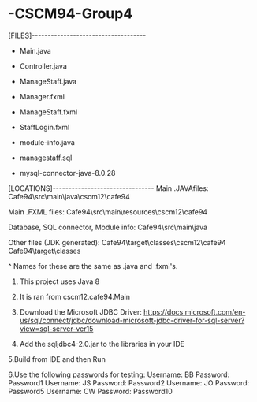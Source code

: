 # -CSCM94-Group4
[FILES]------------------------------------
- Main.java
- Controller.java
- ManageStaff.java

- Manager.fxml
- ManageStaff.fxml
- StaffLogin.fxml

- module-info.java
- managestaff.sql
- mysql-connector-java-8.0.28

[LOCATIONS]--------------------------------
Main .JAVAfiles:
Cafe94\src\main\java\cscm12\cafe94

Main .FXML files:
Cafe94\src\main\resources\cscm12\cafe94

Database, SQL connector, Module info:
Cafe94\src\main\java

Other files (JDK generated):
Cafe94\target\classes\cscm12\cafe94
Cafe94\target\classes

^ Names for these are the same as .java and .fxml's.

1. This project uses Java 8

2. It is ran from cscm12.cafe94.Main

3. Download the Microsoft JDBC Driver: 
https://docs.microsoft.com/en-us/sql/connect/jdbc/download-microsoft-jdbc-driver-for-sql-server?view=sql-server-ver15

4. Add the sqljdbc4-2.0.jar to the libraries in your IDE

5.Build from IDE and then Run

6.Use the following passwords for testing:
Username: BB Password: Password1
Username: JS Password: Password2
Username: JO Password: Password5
Username: CW Password: Password10
